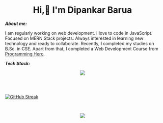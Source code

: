 <h1 align="center"> Hi,👋 I'm Dipankar Barua </h1>


***About me:***

I am regularly working on web development. I love to code in JavaScript. Focused on MERN Stack projects. Always interested in learning new technology and ready to collaborate.
Recently, I completed my studies on B.Sc. in CSE. Apart from that, I completed a Web Development Course from [Programming Hero](https://www.programming-hero.com/).



***Tech Stack:***

<p align="center">
  <a href="https://skillicons.dev">
    <img src="https://skillicons.dev/icons?i=html,css,react,nodejs,express,firebase,js,mongodb,tailwind,jwt" />
  </a>
</p>

<br>
<br>

[![GitHub Streak](https://streak-stats.demolab.com/?user=DipuBarua&theme=dark)](https://git.io/streak-stats)

<br>
<p align="center">
  <a href="">
    <img src="https://streak-stats.demolab.com/?user=DipuBarua&theme=dark)](https://git.io/streak-stats" />
  </a>
</p>

